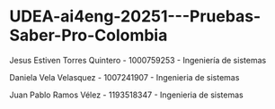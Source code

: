 # UDEA-ai4eng-20251---Pruebas-Saber-Pro-Colombia

Jesus Estiven Torres Quintero - 1000759253 - Ingeniería de sistemas

Daniela Vela Velasquez - 1007241907 - Ingenieria de sistemas

Juan Pablo Ramos Vélez - 1193518347 - Ingenieria de sistemas
